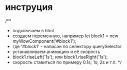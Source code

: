 # инструция
/**
 *  подключаем в html <script defer src="myWow.js"></script>
 *  создаем переменную, например let block1 = new myWowComponent('#block1');
 *  где '#block1' - написан по селектору querySelector
 *  устанавливаем анимацию и её скорость
 *  block1.riseLeft('1s'); или block1.riseRight('1s');
 *  скорость ставиться по примеру 0.1s; 1s; 2s и т.п.
 */
